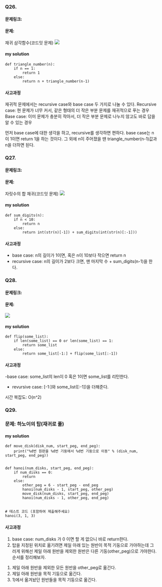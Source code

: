### Q26. 
#### 문제링크: 
#### 문제:
재귀 삼각함수(코드잇 문제)
![](https://images.velog.io/images/kpl5672/post/20ca2d92-8a21-4eec-8a85-0b1ce392f3c3/%E1%84%89%E1%85%B3%E1%84%8F%E1%85%B3%E1%84%85%E1%85%B5%E1%86%AB%E1%84%89%E1%85%A3%E1%86%BA%202021-04-08%20%E1%84%8B%E1%85%A9%E1%84%92%E1%85%AE%209.00.48.png)
#### my solution
```
def triangle_number(n):
    if n == 1:
        return 1
    else:
        return n + triangle_number(n-1)
```
#### 사고과정
재귀적 문제에서는 recursive case와 base case 두 가지로 나눌 수 있다.
Recursive case: 현 문제가 너무 커서, 같은 형태의 더 작은 부분 문제를 재귀적으로 푸는 경우
Base case: 이미 문제가 충분히 작아서, 더 작은 부분 문제로 나누지 않고도 바로 답을 알 수 있는 경우

먼저 base case에 대한 생각을 하고, recursive를 생각하면 편하다.
base case는 n이 1이면 return 1을 하는 것이다.
그 외에 n이 주어졌을 땐 triangle_number(n-1)값과 n을 더하면 된다.


### Q27. 
#### 문제링크: 
#### 문제:
자릿수의 합 재귀(코드잇 문제)
![](https://images.velog.io/images/kpl5672/post/20ca2d92-8a21-4eec-8a85-0b1ce392f3c3/%E1%84%89%E1%85%B3%E1%84%8F%E1%85%B3%E1%84%85%E1%85%B5%E1%86%AB%E1%84%89%E1%85%A3%E1%86%BA%202021-04-08%20%E1%84%8B%E1%85%A9%E1%84%92%E1%85%AE%209.00.48.png)
#### my solution
```
def sum_digits(n):
    if n < 10:
        return n
    else:
        return int(str(n)[-1]) + sum_digits(int(str(n)[:-1]))
```
#### 사고과정
- base case: n의 길이가 1이면, 혹은 n이 10보다 작으면 return n
- recursive case: n의 길이가 2보다 크면, 맨 마지막 수 + sum_digits(n-1)을 한다.

### Q28. 
#### 문제링크: 
#### 문제:
![](https://images.velog.io/images/kpl5672/post/3e1042f2-c661-4b09-923e-85da719a2dd9/%E1%84%89%E1%85%B3%E1%84%8F%E1%85%B3%E1%84%85%E1%85%B5%E1%86%AB%E1%84%89%E1%85%A3%E1%86%BA%202021-04-08%20%E1%84%8B%E1%85%A9%E1%84%92%E1%85%AE%2010.41.58.png)
#### my solution
```
def flip(some_list):
    if len(some_list) == 0 or len(some_list) == 1:
        return some_list
    else:
        return some_list[-1:] + flip(some_list[:-1])
```
#### 사고과정
-base case: some_list의 len이 0 혹은 1이면 some_list를 리턴한다.
- revursive case: [-1:]와 some_list([:-1])을 더해준다.

시간 복잡도:  O(n^2)


### Q29.
### 문제: 하노이의 탑(재귀로 풀)

#### my solution
```
def move_disk(disk_num, start_peg, end_peg):
    print("%d번 원판을 %d번 기둥에서 %d번 기둥으로 이동" % (disk_num, start_peg, end_peg))


def hanoi(num_disks, start_peg, end_peg):
    if num_disks == 0:
        return
    else:
        other_peg = 6 - start_peg - end_peg
        hanoi(num_disks - 1, start_peg, other_peg)
        move_disk(num_disks, start_peg, end_peg)
        hanoi(num_disks - 1, other_peg, end_peg)


# 테스트 코드 (포함하여 제출해주세요)
hanoi(3, 1, 3)
```

#### 사고과정
1. base case: num_disks 가 0 이면 할 게 없으니 바로 return한다.
2. 탑을 지정된 위치로 옮기려면 제일 아래 있는 원반이 목적 기둥으로 가야하는데 그러게 위해선 제일 아래 원반을 제외한 원반은 다른 기둥(other_peg)으로 가야한다.
순서를 정리해보자.
1) 제일 아래 원반을 제외한 모든 원반을 other_peg로 옮긴다.
2) 제일 아래 원반을 목적 기둥으로 옮긴다.
3) 1)에서 옮겨놨던 원반들을 목적 기둥으로 옮긴다.
